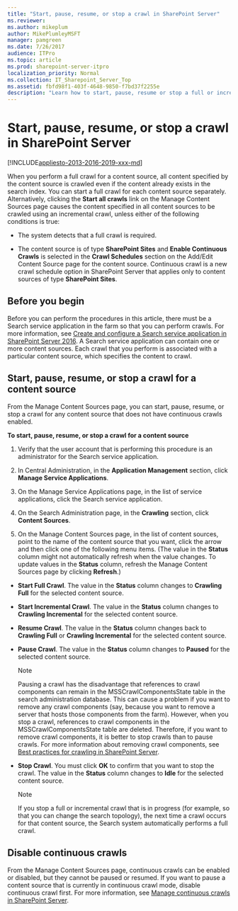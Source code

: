 ```yaml
---
title: "Start, pause, resume, or stop a crawl in SharePoint Server"
ms.reviewer: 
ms.author: mikeplum
author: MikePlumleyMSFT
manager: pamgreen
ms.date: 7/26/2017
audience: ITPro
ms.topic: article
ms.prod: sharepoint-server-itpro
localization_priority: Normal
ms.collection: IT_Sharepoint_Server_Top
ms.assetid: fbfd98f1-403f-4648-9850-f7bd37f2255e
description: "Learn how to start, pause, resume or stop a full or incremental crawl for a content source."
---
```


# Start, pause, resume, or stop a crawl in SharePoint Server

[!INCLUDE[appliesto-2013-2016-2019-xxx-md](../includes/appliesto-2013-2016-2019-xxx-md.md)] 
  
When you perform a full crawl for a content source, all content specified by the content source is crawled even if the content already exists in the search index. You can start a full crawl for each content source separately. Alternatively, clicking the **Start all crawls** link on the Manage Content Sources page causes the content specified in all content sources to be crawled using an incremental crawl, unless either of the following conditions is true: 
  
- The system detects that a full crawl is required.
    
- The content source is of type **SharePoint Sites** and **Enable Continuous Crawls** is selected in the **Crawl Schedules** section on the Add/Edit Content Source page for the content source. Continuous crawl is a new crawl schedule option in SharePoint Server that applies only to content sources of type **SharePoint Sites**.
    
    
## Before you begin
<a name="begin"> </a>

Before you can perform the procedures in this article, there must be a Search service application in the farm so that you can perform crawls. For more information, see [Create and configure a Search service application in SharePoint Server 2016](create-and-configure-a-search-service-application.md). A Search service application can contain one or more content sources. Each crawl that you perform is associated with a particular content source, which specifies the content to crawl.
  
## Start, pause, resume, or stop a crawl for a content source
<a name="proc1"> </a>

From the Manage Content Sources page, you can start, pause, resume, or stop a crawl for any content source that does not have continuous crawls enabled.
  
 **To start, pause, resume, or stop a crawl for a content source**
  
1. Verify that the user account that is performing this procedure is an administrator for the Search service application.
    
2. In Central Administration, in the **Application Management** section, click **Manage Service Applications**.
    
3. On the Manage Service Applications page, in the list of service applications, click the Search service application.
    
4. On the Search Administration page, in the **Crawling** section, click **Content Sources**.
    
5. On the Manage Content Sources page, in the list of content sources, point to the name of the content source that you want, click the arrow and then click one of the following menu items. (The value in the **Status** column might not automatically refresh when the value changes. To update values in the **Status** column, refresh the Manage Content Sources page by clicking **Refresh**.)
    
  - **Start Full Crawl**. The value in the **Status** column changes to **Crawling Full** for the selected content source. 
    
  - **Start Incremental Crawl**. The value in the **Status** column changes to **Crawling Incremental** for the selected content source. 
    
  - **Resume Crawl**. The value in the **Status** column changes back to **Crawling Full** or **Crawling Incremental** for the selected content source. 
    
  - **Pause Crawl**. The value in the **Status** column changes to **Paused** for the selected content source. 
    
    > [!NOTE]
    > Pausing a crawl has the disadvantage that references to crawl components can remain in the MSSCrawlComponentsState table in the search administration database. This can cause a problem if you want to remove any crawl components (say, because you want to remove a server that hosts those components from the farm). However, when you stop a crawl, references to crawl components in the MSSCrawlComponentsState table are deleted. Therefore, if you want to remove crawl components, it is better to stop crawls than to pause crawls. For more information about removing crawl components, see [Best practices for crawling in SharePoint Server](best-practices-for-crawling.md). 
  
  - **Stop Crawl**. You must click **OK** to confirm that you want to stop the crawl. The value in the **Status** column changes to **Idle** for the selected content source. 
    
    > [!NOTE]
    > If you stop a full or incremental crawl that is in progress (for example, so that you can change the search topology), the next time a crawl occurs for that content source, the Search system automatically performs a full crawl. 
  
## Disable continuous crawls
<a name="proc2"> </a>

From the Manage Content Sources page, continuous crawls can be enabled or disabled, but they cannot be paused or resumed. If you want to pause a content source that is currently in continuous crawl mode, disable continuous crawl first. For more information, see [Manage continuous crawls in SharePoint Server](manage-continuous-crawls.md). 
  

